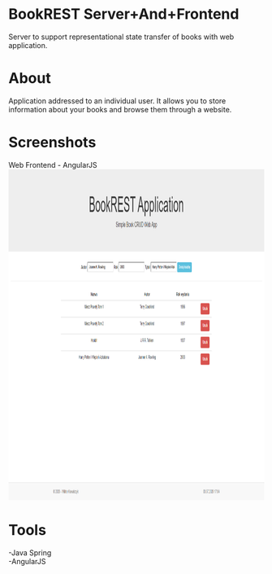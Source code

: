 # BookREST Server+And+Frontend

Server to support representational state transfer of books with web application.

# About
Application addressed to an individual user. It allows you to store information about your books and browse them through a website.

# Screenshots
Web Frontend - AngularJS<br>
<img src="/screenshots/1.png"  width="850" height="650"><br>

# Tools
-Java Spring<br>
-AngularJS

